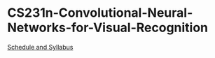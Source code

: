 # CS231n-Convolutional-Neural-Networks-for-Visual-Recognition



[Schedule and Syllabus](http://cs231n.stanford.edu/syllabus.html) 
